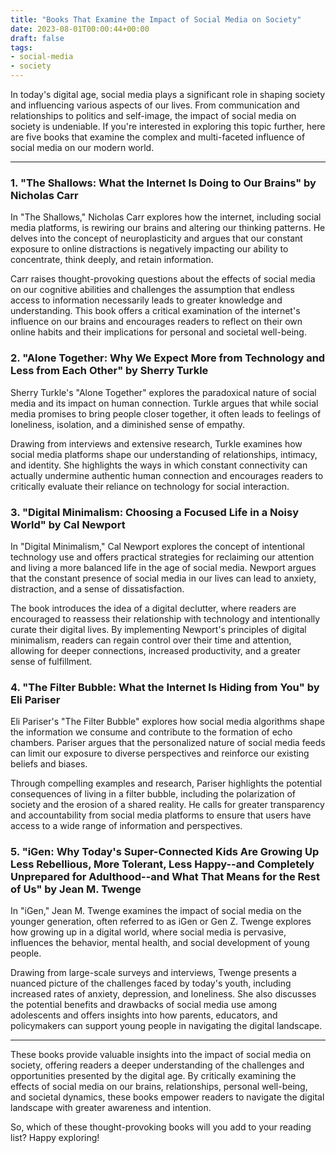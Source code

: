 ```yaml
---
title: "Books That Examine the Impact of Social Media on Society"
date: 2023-08-01T00:00:44+00:00
draft: false
tags: 
- social-media
- society
---
```


In today's digital age, social media plays a significant role in shaping society and influencing various aspects of our lives. From communication and relationships to politics and self-image, the impact of social media on society is undeniable. If you're interested in exploring this topic further, here are five books that examine the complex and multi-faceted influence of social media on our modern world.

---

### 1. "The Shallows: What the Internet Is Doing to Our Brains" by Nicholas Carr

In "The Shallows," Nicholas Carr explores how the internet, including social media platforms, is rewiring our brains and altering our thinking patterns. He delves into the concept of neuroplasticity and argues that our constant exposure to online distractions is negatively impacting our ability to concentrate, think deeply, and retain information.

Carr raises thought-provoking questions about the effects of social media on our cognitive abilities and challenges the assumption that endless access to information necessarily leads to greater knowledge and understanding. This book offers a critical examination of the internet's influence on our brains and encourages readers to reflect on their own online habits and their implications for personal and societal well-being.

### 2. "Alone Together: Why We Expect More from Technology and Less from Each Other" by Sherry Turkle

Sherry Turkle's "Alone Together" explores the paradoxical nature of social media and its impact on human connection. Turkle argues that while social media promises to bring people closer together, it often leads to feelings of loneliness, isolation, and a diminished sense of empathy.

Drawing from interviews and extensive research, Turkle examines how social media platforms shape our understanding of relationships, intimacy, and identity. She highlights the ways in which constant connectivity can actually undermine authentic human connection and encourages readers to critically evaluate their reliance on technology for social interaction.

### 3. "Digital Minimalism: Choosing a Focused Life in a Noisy World" by Cal Newport

In "Digital Minimalism," Cal Newport explores the concept of intentional technology use and offers practical strategies for reclaiming our attention and living a more balanced life in the age of social media. Newport argues that the constant presence of social media in our lives can lead to anxiety, distraction, and a sense of dissatisfaction.

The book introduces the idea of a digital declutter, where readers are encouraged to reassess their relationship with technology and intentionally curate their digital lives. By implementing Newport's principles of digital minimalism, readers can regain control over their time and attention, allowing for deeper connections, increased productivity, and a greater sense of fulfillment.

### 4. "The Filter Bubble: What the Internet Is Hiding from You" by Eli Pariser

Eli Pariser's "The Filter Bubble" explores how social media algorithms shape the information we consume and contribute to the formation of echo chambers. Pariser argues that the personalized nature of social media feeds can limit our exposure to diverse perspectives and reinforce our existing beliefs and biases.

Through compelling examples and research, Pariser highlights the potential consequences of living in a filter bubble, including the polarization of society and the erosion of a shared reality. He calls for greater transparency and accountability from social media platforms to ensure that users have access to a wide range of information and perspectives.

### 5. "iGen: Why Today's Super-Connected Kids Are Growing Up Less Rebellious, More Tolerant, Less Happy--and Completely Unprepared for Adulthood--and What That Means for the Rest of Us" by Jean M. Twenge

In "iGen," Jean M. Twenge examines the impact of social media on the younger generation, often referred to as iGen or Gen Z. Twenge explores how growing up in a digital world, where social media is pervasive, influences the behavior, mental health, and social development of young people.

Drawing from large-scale surveys and interviews, Twenge presents a nuanced picture of the challenges faced by today's youth, including increased rates of anxiety, depression, and loneliness. She also discusses the potential benefits and drawbacks of social media use among adolescents and offers insights into how parents, educators, and policymakers can support young people in navigating the digital landscape.

---

These books provide valuable insights into the impact of social media on society, offering readers a deeper understanding of the challenges and opportunities presented by the digital age. By critically examining the effects of social media on our brains, relationships, personal well-being, and societal dynamics, these books empower readers to navigate the digital landscape with greater awareness and intention.

So, which of these thought-provoking books will you add to your reading list? Happy exploring!